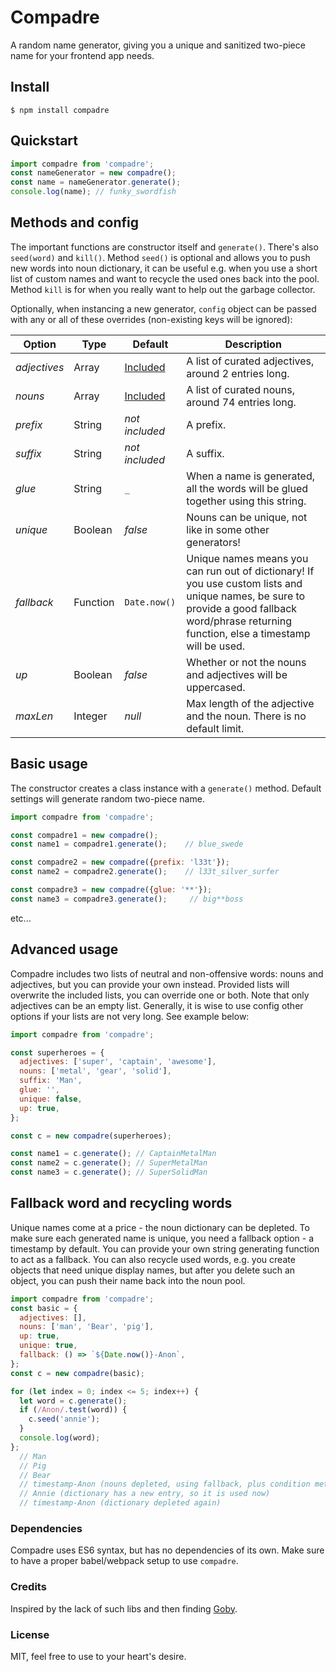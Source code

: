 # Compadre
A random name generator, giving you a unique and sanitized two-piece name for your frontend app needs.
## Install
```
$ npm install compadre
```
## Quickstart
```javascript
import compadre from 'compadre';
const nameGenerator = new compadre();
const name = nameGenerator.generate();
console.log(name); // funky_swordfish
```
## Methods and config
The important functions are constructor itself and `generate()`. 
There's also `seed(word)` and `kill()`. Method `seed()` is optional and allows you to push new words into noun dictionary, it can be useful e.g. when you use a short list of custom names and want to recycle the used ones back into the pool. Method `kill` is for when you really want to help out the garbage collector.

Optionally, when instancing a new generator, `config` object can be passed with any or all of these overrides (non-existing keys will be ignored):

| Option       | Type     | Default        | Description |
| ------------ | -------- | -------------- | ----------- |
| *adjectives* | Array    | [Included](https://github.com/krzysztofradomski/compadre/blob/master/dictionaries/adjectives.js)  | A list of curated adjectives, around 2 entries long.          |
| *nouns*      | Array    | [Included](https://github.com/krzysztofradomski/compadre/blob/master/dictionaries/nouns.js)       | A list of curated nouns, around 74 entries long.               |
| *prefix*     | String   | *not included*                                         | A prefix.                                |
| *suffix*     | String   | *not included*                                         | A suffix.                                |
| *glue*       | String   | `_`           | When a name is generated, all the words will be glued together using this string. |
| *unique*     | Boolean  | *false*       | Nouns can be unique, not like in some other generators!                           |
| *fallback*   | Function | `Date.now()`  | Unique names means you can run out of dictionary! If you use custom lists and unique names, be sure to provide a good fallback word/phrase returning function, else a timestamp will be used.                                                                                                |
| *up*         | Boolean  | *false*       | Whether or not the nouns and adjectives will be uppercased.                       |
| *maxLen*     | Integer  | *null*        | Max length of the adjective and the noun. There is no default limit.              |

## Basic usage
The constructor creates a class instance with a `generate()` method.
Default settings will generate random two-piece name.

```javascript
import compadre from 'compadre';

const compadre1 = new compadre();
const name1 = compadre1.generate();    // blue_swede

const compadre2 = new compadre({prefix: 'l33t'});
const name2 = compadre2.generate();    // l33t_silver_surfer

const compadre3 = new compadre({glue: '**'});
const name3 = compadre3.generate();     // big**boss
```
etc...

## Advanced usage
Compadre includes two lists of neutral and non-offensive words: nouns and adjectives, but you can provide your own instead. 
Provided lists will overwrite the included lists, you can override one or both. Note that only adjectives can be an empty list. Generally, it is wise to use config other options if your lists are not very long. See example below:

```javascript
import compadre from 'compadre';

const superheroes = {
  adjectives: ['super', 'captain', 'awesome'],
  nouns: ['metal', 'gear', 'solid'],
  suffix: 'Man',
  glue: '',
  unique: false,
  up: true,
};

const c = new compadre(superheroes);

const name1 = c.generate(); // CaptainMetalMan
const name2 = c.generate(); // SuperMetalMan
const name3 = c.generate(); // SuperSolidMan
```

## Fallback word and recycling words
Unique names come at a price - the noun dictionary can be depleted. To make sure each generated name is unique, you need a fallback option - a timestamp by default. You can provide your own string generating function to act as a fallback. You can also recycle used words, e.g. you create objects that need unique display names, but after you delete such an object, you can push their name back into the noun pool. 
```javascript
import compadre from 'compadre';
const basic = {
  adjectives: [],
  nouns: ['man', 'Bear', 'pig'],
  up: true,
  unique: true,
  fallback: () => `${Date.now()}-Anon`,
};
const c = new compadre(basic);

for (let index = 0; index <= 5; index++) {
  let word = c.generate();
  if (/Anon/.test(word)) {
    c.seed('annie');
  }
  console.log(word);
};
  // Man
  // Pig
  // Bear
  // timestamp-Anon (nouns depleted, using fallback, plus condition met and 'annie' pushed into nouns)
  // Annie (dictionary has a new entry, so it is used now)
  // timestamp-Anon (dictionary depleted again)
```
### Dependencies
Compadre uses ES6 syntax, but has no dependencies of its own. Make sure to have a proper babel/webpack setup to use `compadre`.
### Credits
Inspired by the lack of such libs and then finding [Goby](https://github.com/SeanCannon/goby).
### License 
MIT, feel free to use to your heart's desire.
